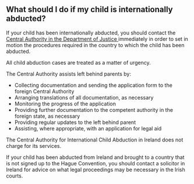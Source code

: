 ##  What should I do if my child is internationally abducted?

If your child has been internationally abducted, you should contact the [
Central Authority in the Department of Justice
](http://www.justice.ie/en/JELR/Pages/WP15000137) immediately in order to set
in motion the procedures required in the country to which the child has been
abducted.

All child abduction cases are treated as a matter of urgency.

The Central Authority assists left behind parents by:

  * Collecting documentation and sending the application form to the foreign Central Authority 
  * Arranging translations of all documentation, as necessary 
  * Monitoring the progress of the application 
  * Providing further documentation to the competent authority in the foreign state, as necessary 
  * Providing regular updates to the left behind parent 
  * Assisting, where appropriate, with an application for legal aid 

The Central Authority for International Child Abduction in Ireland does not
charge for its services.

If your child has been abducted from Ireland and brought to a country that is
not signed up to the Hague Convention, you should contact a solicitor in
Ireland for advice on what legal proceedings may be necessary in the Irish
courts.
